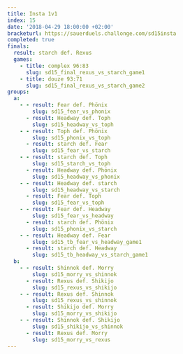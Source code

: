 ```yaml
---
title: Insta 1v1
index: 15
date: '2018-04-29 18:00:00 +02:00'
bracketurl: https://sauerduels.challonge.com/sd15insta
completed: true
finals:
  result: starch def. Rexus
  games:
    - title: complex 96:83
      slug: sd15_final_rexus_vs_starch_game1
    - title: douze 93:71
      slug: sd15_final_rexus_vs_starch_game2
groups:
  a:
    - - result: Fear def. Phönix
        slug: sd15_fear_vs_phonix
      - result: Headway def. Toph
        slug: sd15_headway_vs_toph
    - - result: Toph def. Phönix
        slug: sd15_phonix_vs_toph
      - result: starch def. Fear
        slug: sd15_fear_vs_starch
    - - result: starch def. Toph
        slug: sd15_starch_vs_toph
      - result: Headway def. Phönix
        slug: sd15_headway_vs_phonix
    - - result: Headway def. starch
        slug: sd15_headway_vs_starch
      - result: Fear def. Toph
        slug: sd15_fear_vs_toph
    - - result: Fear def. Headway
        slug: sd15_fear_vs_headway
      - result: starch def. Phönix
        slug: sd15_phonix_vs_starch
    - - result: Headway def. Fear
        slug: sd15_tb_fear_vs_headway_game1
      - result: starch def. Headway
        slug: sd15_tb_headway_vs_starch_game1
  b:
    - - result: Shinnok def. Morry
        slug: sd15_morry_vs_shinnok
      - result: Rexus def. Shikijo
        slug: sd15_rexus_vs_shikijo
    - - result: Rexus def. Shinnok
        slug: sd15_rexus_vs_shinnok
      - result: Shikijo def. Morry
        slug: sd15_morry_vs_shikijo
    - - result: Shinnok def. Shikijo
        slug: sd15_shikijo_vs_shinnok
      - result: Rexus def. Morry
        slug: sd15_morry_vs_rexus
---
```

